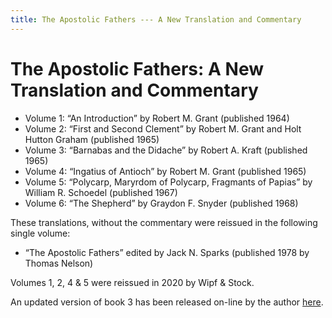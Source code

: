```yaml
---
title: The Apostolic Fathers --- A New Translation and Commentary
---
```


# The Apostolic Fathers: A New Translation and Commentary

* Volume 1: “An Introduction” by Robert M. Grant (published 1964)
* Volume 2: “First and Second Clement” by Robert M. Grant and Holt Hutton Graham (published 1965)
* Volume 3: “Barnabas and the Didache” by Robert A. Kraft (published 1965)
* Volume 4: “Ingatius of Antioch” by Robert M. Grant (published 1965)
* Volume 5: “Polycarp, Maryrdom of Polycarp, Fragmants of Papias” by William R. Schoedel (published 1967)
* Volume 6: “The Shepherd” by Graydon F. Snyder (published 1968)

These translations, without the commentary were reissued in the following single volume:
* “The Apostolic Fathers” edited by Jack N. Sparks (published 1978 by Thomas Nelson)

Volumes 1, 2, 4 & 5 were reissued in 2020 by Wipf & Stock.

An updated version of book 3 has been released on-line by the author [here](http://ccat.sas.upenn.edu/rak/publics/barn/barndidintro.htm).
